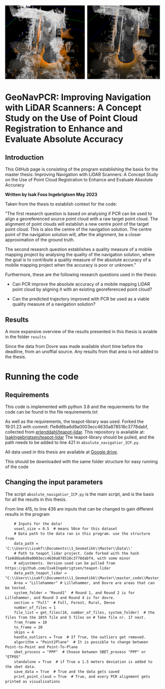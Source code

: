 ![Header](./notes/Before_and_after_PCR.png)

# GeoNavPCR: Improving Navigation with LiDAR Scanners: A Concept Study on the Use of Point Cloud Registration to Enhance and Evaluate Absolute Accuracy

## Introduction

This GitHub page is consisting of the program establishing the basis for the master thesis: Improving Navigation with LiDAR Scanners: A Concept Study on the Use of Point Cloud Registration to Enhance and Evaluate Absolute Accuracy


**Written by Isak Foss Ingebrigtsen May 2023**


Taken from the thesis to establish context for the code:

"The first research question is based on analysing if PCR can be used to align a
georeferenced source point cloud with a raw target point cloud. The alignment of
point clouds will establish a new centre point of the target point cloud. This is also
the centre of the navigation solution. The centre point of the navigation solution will,
after the alignment, be a closer approximation of the ground truth.

The second research question establishes a quality measure of a mobile mapping project
by analysing the quality of the navigation solution, where the goal is to contribute
a quality measure of the absolute accuracy of a mobile mapping project when the
accuracy is poor or unknown."

Furthermore, these are the following research questions used in the thesis:

* Can PCR improve the absolute accuracy of a mobile mapping LiDAR point cloud by aligning it with an existing georeferenced point cloud? 

* Can the predicted trajectory improved with PCR be used as a viable quality measure of a navigation solution?

## Results

A more expansive overview of the results presented in this thesis is aviable in the folder ```results```

Since the data from Dovre was made available short time before the deadline, from an unoffial source. Any results from that area is not added to the thesis.

# Running the code

## Requirements

This code is implemented with python 3.8 and the requierments for the code can be found in the file requirements.txt

As well as the requirements, the teapot-library was used. Forked the 19.01.23 with commit: f1e8d6ba6d9a0003ecc4630a878518c3778dabf, collected from [erlenddahl/teapot-lidar](https://github.com/erlenddahl/teapot-lidar). This repository is available at: [IsakIngebrigtsen/teapot-lidar](https://github.com/IsakIngebrigtsen/teapot-lidar)
The teapot-library should be pulled, and the path needs to be added to line 421 in ```absolute_navigatior_ICP.py```.

All data used in this thesis are available at [Google drive](https://drive.google.com/drive/folders/1SnkDh-X8KOc1iNNy_-xhMAyngN93VshZ).

This should be downloaded with the same folder structure for easy running of the code

## Changing the input parameters
The script ```absolute_navigatior_ICP.py``` is the main script, and is the basis for all the results in this thesis.

From line 415, to line 436 are inputs that can be changed to gain different results in the program
```
    # Inputs for the data!
    voxel_size = 0.5  # means 50cm for this dataset
    # Data path to the data ran in this program. use the structure from
    data_path = 'C:\\Users\\isakf\\Documents\\1_Geomatikk\\Master\\Data\\'
    # Path to teapot_lidar project. Code forked with the hash f1e8d6ba6d9a0003ecc4630a878518c3778dabf4, with some minor
    # adjustments. Version used can be pulled from https://github.com/IsakIngebrigtsen/teapot-lidar
    data_path_teapot_lidar = "C:\\Users\\isakf\\Documents\\1_Geomatikk\\Master\\master_code\\Master_thesis\\teapot_lidar"
    Area = "Lillehammer" # Lillehammer, and Dovre are areas that can be tested.
    system_folder = "Round1"  # Round 1, and Round 2 is for Lillehammer, and Round 3 and Round 4 is for dovre.
    section = "Full"  # Full, Forest, Rural, Dense
    number_of_files = 1
    file_list = get_files(18, number_of_files, system_folder)  # the files from the 10th file and 5 files on # Take file nr. 17 next.
    from_frame = 10
    to_frame = 20
    skips = 4
    handle_outliers = True  # If True, the outliers get removed.
    algorithm = "Point2Plane"  # It is possible to change between Point-to-Point and Point-To-Plane
    sbet_process = "PPP"  # Choose between SBET_prosess "PPP" or "ETPOS"
    standalone = True  # if True a 1.5 meters deviation is added to the sbet data.
    save_data = True  # True and the data gets saved
    print_point_cloud = True  # True, and every PCR alignment gets printed as visualisations
```


